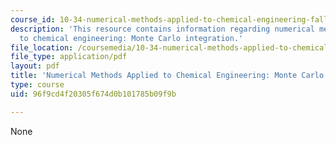 ```yaml
---
course_id: 10-34-numerical-methods-applied-to-chemical-engineering-fall-2015
description: 'This resource contains information regarding numerical methods applied
  to chemical engineering: Monte Carlo integration.'
file_location: /coursemedia/10-34-numerical-methods-applied-to-chemical-engineering-fall-2015/96f9cd4f20305f674d0b101785b09f9b_MIT10_34F15_Lec32.pdf
file_type: application/pdf
layout: pdf
title: 'Numerical Methods Applied to Chemical Engineering: Monte Carlo Methods 1'
type: course
uid: 96f9cd4f20305f674d0b101785b09f9b

---
```

None